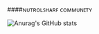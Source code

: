 ####ɴᴜᴛʀᴏʟꜱʜᴀʀꜰ ᴄᴏᴍᴍᴜɴɪᴛʏ

![Anurag's GitHub stats](https://github-readme-stats.vercel.app/api?username=nutrolsharfik&show_icons=true&theme=radical)
